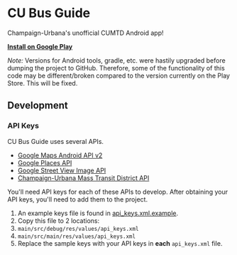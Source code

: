 # CU Bus Guide

Champaign-Urbana's unofficial CUMTD Android app!

**[Install on Google Play](https://play.google.com/store/apps/details?id=com.teamparkin.mtdapp)**

*Note:* Versions for Android tools, gradle, etc. were hastily upgraded before dumping the project to GitHub.
Therefore, some of the functionality of this code may be different/broken compared to the version currently on the Play Store. This will be fixed.

## Development

### API Keys

CU Bus Guide uses several APIs.

- [Google Maps Android API v2](https://developers.google.com/maps/documentation/android/)
- [Google Places API](https://developers.google.com/places/)
- [Google Street View Image API](https://developers.google.com/maps/documentation/streetview/)
- [Champaign-Urbana Mass Transit District API](https://developer.cumtd.com/)

You'll need API keys for each of these APIs to develop.
After obtaining your API keys, you'll need to add them to the project.

1. An example keys file is found in [api_keys.xml.example](api_keys.xml.example).
2. Copy this file to 2 locations:
  1. `main/src/debug/res/values/api_keys.xml`
  2. `main/src/main/res/values/api_keys.xml`
3. Replace the sample keys with your API keys in **each** `api_keys.xml` file.

